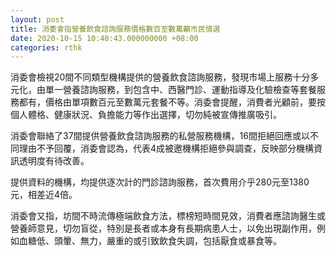```yaml
---
layout: post
title: 消委會指營養飲食諮詢服務價格數百至數萬籲市民慎選
date: 2020-10-15 10:40:43.000000000 +08:00
categories: rthk
---
```


消委會檢視20間不同類型機構提供的營養飲食諮詢服務，發現市場上服務十分多元化，由單一營養諮詢服務，到包含中、西醫門診、運動指導及化驗檢查等套餐服務都有，價格由單項數百元至數萬元套餐不等。消委會提醒，消費者光顧前，要按個人體格、健康狀況、負擔能力等作出選擇，切勿純被宣傳推廣吸引。

消委會聯絡了37間提供營養飲食諮詢服務的私營服務機構，16間拒絕回應或以不同理由不予回覆，消委會認為，代表4成被邀機構拒絕參與調查，反映部分機構資訊透明度有待改善。

提供資料的機構，均提供逐次計的門診諮詢服務，首次費用介乎280元至1380元，相差近4倍。

消委會又指，坊間不時流傳極端飲食方法，標榜短時間見效，消費者應諮詢醫生或營養師意見，切勿盲從，特別是長者或本身有長期病患人士，以免出現副作用，例如血糖低、頭暈、無力，嚴重的或引致飲食失調，包括厭食或暴食等。
